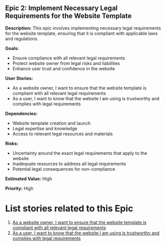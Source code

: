## Epic 2: Implement Necessary Legal Requirements for the Website Template

**Description:**
This epic involves implementing necessary legal requirements for the website template, ensuring that it is compliant with applicable laws and regulations.

**Goals:**
- Ensure compliance with all relevant legal requirements
- Protect website owner from legal risks and liabilities
- Enhance user trust and confidence in the website

**User Stories:**
- As a website owner, I want to ensure that the website template is compliant with all relevant legal requirements
- As a user, I want to know that the website I am using is trustworthy and complies with legal requirements

**Dependencies:**
- Website template creation and launch
- Legal expertise and knowledge
- Access to relevant legal resources and materials

**Risks:**
- Uncertainty around the exact legal requirements that apply to the website
- Inadequate resources to address all legal requirements
- Potential legal consequences for non-compliance

**Estimated Value:**
High

**Priority:**
High


# List stories related to this Epic
1. [As a website owner, I want to ensure that the website template is compliant with all relevant legal requirements](stories/E2story1.md)
2. [As a user, I want to know that the website I am using is trustworthy and complies with legal requirements](stories/E2story2.md)
